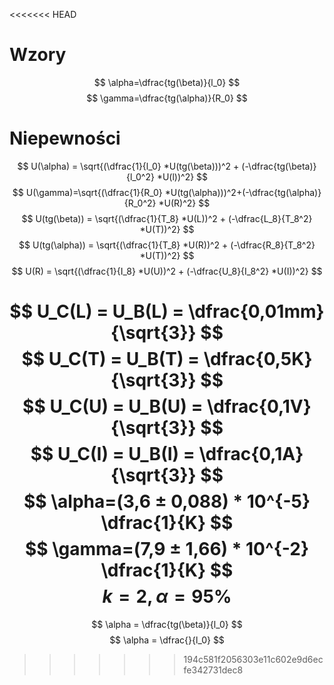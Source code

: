 <<<<<<< HEAD
# Wzory
$$
\alpha=\dfrac{tg(\beta)}{l_0}
$$
$$
\gamma=\dfrac{tg(\alpha)}{R_0}
$$
# Niepewności
$$
U(\alpha) = \sqrt{(\dfrac{1}{l_0} *U(tg(\beta)))^2 + (-\dfrac{tg(\beta)}{l_0^2} *U(l))^2}
$$
$$
U(\gamma)=\sqrt{(\dfrac{1}{R_0} *U(tg(\alpha)))^2+(-\dfrac{tg(\alpha)}{R_0^2} *U(R)^2}
$$
$$
U(tg(\beta)) = \sqrt{(\dfrac{1}{T_8} *U(L))^2 + (-\dfrac{L_8}{T_8^2} *U(T))^2}
$$
$$
U(tg(\alpha)) = \sqrt{(\dfrac{1}{T_8} *U(R))^2 + (-\dfrac{R_8}{T_8^2} *U(T))^2}
$$
$$
U(R) = \sqrt{(\dfrac{1}{I_8} *U(U))^2 + (-\dfrac{U_8}{I_8^2} *U(I))^2}
$$

$$
U_C(L) = U_B(L) = \dfrac{0,01mm}{\sqrt{3}}
$$
$$
U_C(T) = U_B(T) = \dfrac{0,5K}{\sqrt{3}}
$$
$$
U_C(U) = U_B(U) = \dfrac{0,1V}{\sqrt{3}}
$$
$$
U_C(I) = U_B(I) = \dfrac{0,1A}{\sqrt{3}}
$$
$$
\alpha=(3,6 ± 0,088) * 10^{-5} \dfrac{1}{K}
$$
$$
\gamma=(7,9 ± 1,66) * 10^{-2} \dfrac{1}{K}
$$
$$k=2, \alpha = 95\%$$
=======
$$
\alpha = \dfrac{tg(\beta)}{l_0}
$$
$$
\alpha = \dfrac{}{l_0}
$$
>>>>>>> 194c581f2056303e11c602e9d6ecfe342731dec8
